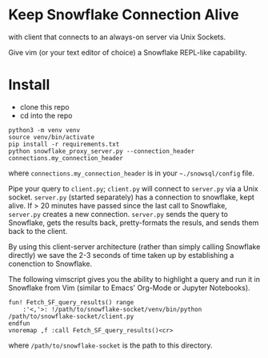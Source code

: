 # Keep Snowflake Connection Alive
with client that connects to an always-on server via Unix Sockets.

Give vim (or your text editor of choice) a Snowflake REPL-like capability.

# Install
- clone this repo
- cd into the repo
```shell
python3 -m venv venv
source venv/bin/activate
pip install -r requirements.txt
python snowflake_proxy_server.py --connection_header connections.my_connection_header
```
where `connections.my_connection_header` is in your `~./snowsql/config` file.

Pipe your query to `client.py`; `client.py` will connect to `server.py` via a Unix socket.  `server.py` (started separately) has a connection to snowflake, kept alive.  If > 20 minutes have passed since the last call to Snowflake, `server.py` creates a new connection.
`server.py` sends the query to Snowflake, gets the results back, pretty-formats the resuls, and sends them back to the client.

By using this client-server architecture (rather than simply calling Snowflake directly) we save the 2-3 seconds of time taken up by establishing a conenction to Snowflake.  

The following vimscript gives you the ability to highlight a query and run it in Snowflake from Vim (similar to Emacs' Org-Mode or Jupyter Notebooks).
```
fun! Fetch_SF_query_results() range
    :'<,'>: !/path/to/snowflake-socket/venv/bin/python /path/to/snowflake-socket/client.py
endfun
vnoremap ,f :call Fetch_SF_query_results()<cr>
```
where `/path/to/snowflake-socket` is the path to this directory.
